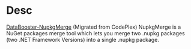 # Desc
[DataBooster-NupkgMerge](https://github.com/DataBooster/NupkgMerge) (Migrated from CodePlex) NupkgMerge is a NuGet packages merge tool which lets you merge two .nupkg packages (two .NET Framework Versions) into a single .nupkg package.
